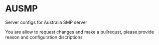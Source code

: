 # AUSMP
Server configs for Australia SMP server

You are allow to request changes and make a pullrequst, please provide reason and configuration discriptions 
